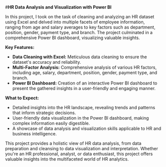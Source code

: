 #**HR Data Analysis and Visualization with Power BI**

In this project, I took on the task of cleaning and analyzing an HR dataset using Excel and delved into multiple facets of employee information, ranging from age and salary averages to key factors such as department, position, gender, payment type, and branch. The project culminated in a comprehensive Power BI dashboard, visualizing valuable insights.

**Key Features:**
- **Data Cleaning with Excel:** Meticulous data cleaning to ensure the dataset's accuracy and reliability.
- **Multi-Factor Analysis:** Comprehensive analysis of various HR factors, including age, salary, department, position, gender, payment type, and branch.
- **Power BI Dashboard:** Creation of an interactive Power BI dashboard to present the gathered insights in a user-friendly and engaging manner.

**What to Expect:**
- Detailed insights into the HR landscape, revealing trends and patterns that inform strategic decisions.
- User-friendly data visualization in the Power BI dashboard, making complex information easily digestible.
- A showcase of data analysis and visualization skills applicable to HR and business intelligence.

This project provides a holistic view of HR data analysis, from data preparation and cleansing to data visualization and interpretation. Whether you're an HR professional, analyst, or data enthusiast, this project offers valuable insights into the multifaceted world of HR analytics.

